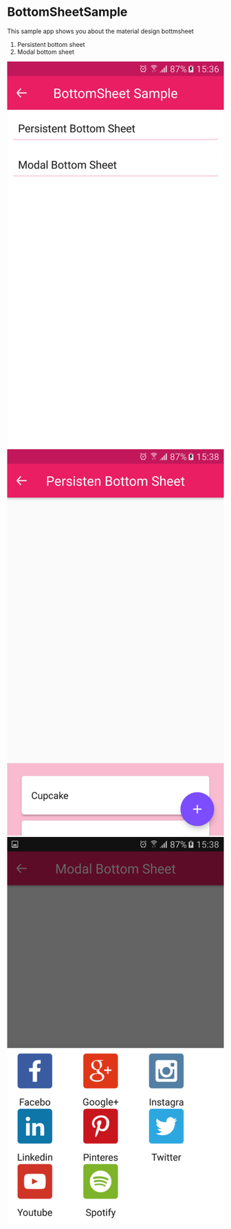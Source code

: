 # BottomSheetSample
This sample app shows you about the material design bottmsheet 

1. Persistent bottom sheet
2. Modal bottom sheet

![alt tag](https://github.com/ananth10/BottomSheetSample/blob/master/screen1.png)
![alt tag](https://github.com/ananth10/BottomSheetSample/blob/master/screen2.png)
![alt tag](https://github.com/ananth10/BottomSheetSample/blob/master/screen3.png)
